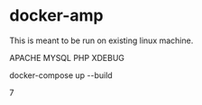 # docker-amp

This is meant to be run on existing linux machine.

APACHE
MYSQL
PHP
XDEBUG

docker-compose up --build

7

